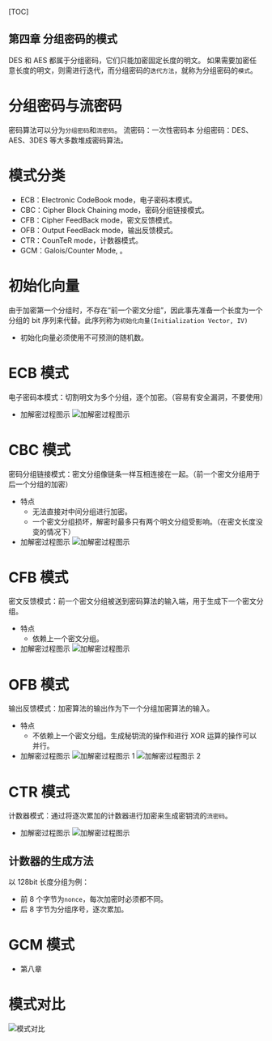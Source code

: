 [TOC]

第四章 分组密码的模式
---
DES 和 AES 都属于分组密码，它们只能加密固定长度的明文。
如果需要加密任意长度的明文，则需进行迭代，而分组密码的`迭代方法`，就称为分组密码的`模式`。

# 分组密码与流密码
密码算法可以分为`分组密码`和`流密码`。
流密码：一次性密码本
分组密码：DES、AES、3DES 等大多数堆成密码算法。


# 模式分类
* ECB：Electronic CodeBook mode，电子密码本模式。
* CBC：Cipher Block Chaining mode，密码分组链接模式。
* CFB：Cipher FeedBack mode，密文反馈模式。
* OFB：Output FeedBack mode，输出反馈模式。
* CTR：CounTeR mode，计数器模式。
* GCM：Galois/Counter Mode, 。

# 初始化向量
由于加密第一个分组时，不存在“前一个密文分组”，因此事先准备一个长度为一个分组的 bit 序列来代替。此序列称为`初始化向量(Initialization Vector, IV)`
* 初始化向量必须使用不可预测的随机数。

# ECB 模式
电子密码本模式：切割明文为多个分组，逐个加密。（容易有安全漏洞，不要使用）
* 加解密过程图示
![加解密过程图示](./ECB模式.png)

# CBC 模式
密码分组链接模式：密文分组像链条一样互相连接在一起。（前一个密文分组用于后一个分组的加密）
* 特点
  * 无法直接对中间分组进行加密。
  * 一个密文分组损坏，解密时最多只有两个明文分组受影响。（在密文长度没变的情况下）
* 加解密过程图示
![加解密过程图示](./CBC模式.png)

# CFB 模式
密文反馈模式：前一个密文分组被送到密码算法的输入端，用于生成下一个密文分组。
* 特点
  * 依赖上一个密文分组。
* 加解密过程图示
![加解密过程图示](./CFB模式.png)

# OFB 模式
输出反馈模式：加密算法的输出作为下一个分组加密算法的输入。
* 特点
  * 不依赖上一个密文分组。生成秘钥流的操作和进行 XOR 运算的操作可以并行。
* 加解密过程图示
![加解密过程图示 1](./OFB模式1.png)
![加解密过程图示 2](./OFB模式2.png)

# CTR 模式
计数器模式：通过将逐次累加的计数器进行加密来生成密钥流的`流密码`。
* 加解密过程图示
![加解密过程图示](./CTR模式.png)

## 计数器的生成方法
以 128bit 长度分组为例：
* 前 8 个字节为`nonce`，每次加密时必须都不同。
* 后 8 字节为分组序号，逐次累加。

# GCM 模式
* 第八章


# 模式对比
![模式对比](./模式比较表.png)

